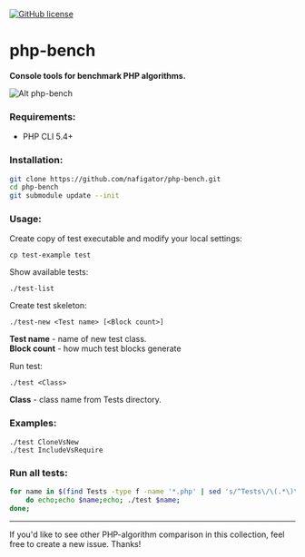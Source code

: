 [![GitHub license][License img]][License src]

php-bench
=========
**Console tools for benchmark PHP algorithms.**

![Alt php-bench](https://github.com/nafigator/php-bench/raw/master/screen.png)

### Requirements:

* PHP CLI 5.4+

### Installation:

```bash
git clone https://github.com/nafigator/php-bench.git
cd php-bench
git submodule update --init
```

### Usage:

Create copy of test executable and modify your local settings:

```text
cp test-example test
```


Show available tests:

```text
./test-list
```

Create test skeleton:

```text
./test-new <Test name> [<Block count>]
```
**Test name** - name of new test class.<br>
**Block count** - how much test blocks generate

Run test:

```text
./test <Class>
```


**Class** - class name from Tests directory.

### Examples:

```text
./test CloneVsNew
./test IncludeVsRequire
```


### Run all tests:

```bash
for name in $(find Tests -type f -name '*.php' | sed 's/^Tests\/\(.*\)\.php/\1/');
	do echo;echo $name;echo; ./test $name;
done;
```

***
If you'd like to see other PHP-algorithm comparison in this collection, feel
free to create a new issue. Thanks!

  [License img]: https://img.shields.io/badge/license-BSD3-brightgreen.svg
  [License src]: https://tldrlegal.com/license/bsd-3-clause-license-(revised)
